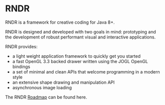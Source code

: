# RNDR #
RNDR is a framework for creative coding for Java 8+. 

RNDR is designed and developed with two goals in mind: prototyping and the development of robust performant visual and interactive applications. 

RNDR provides:
 * a light weight application framework to quickly get you started 
 * a fast OpenGL 3.3 backed drawer written using the JOGL OpenGL bindings
 * a set of minimal and clean APIs that welcome programming in a modern style
 * an extensive shape drawing and manipulation API
 * asynchronous image loading

The RNDR [Roadmap](Roadmap) can be found here.